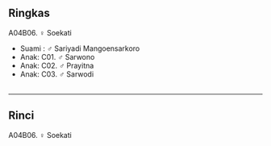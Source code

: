 ## Ringkas

A04B06. ♀ Soekati
	<br/>

*	Suami : ♂ Sariyadi Mangoensarkoro
	<br/>
*	Anak: C01. ♂ Sarwono
*	Anak: C02. ♂ Prayitna
*	Anak: C03. ♂ Sarwodi
	<br/><br/>

-- -- --

## Rinci

A04B06. ♀ Soekati
	<br/>
